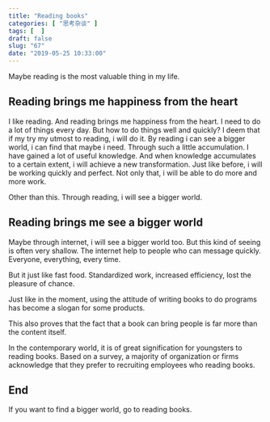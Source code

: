 ```yaml
---
title: "Reading books"
categories: [ "思考杂谈" ]
tags: [  ]
draft: false
slug: "67"
date: "2019-05-25 10:33:00"
---
```




Maybe reading is the most valuable thing in my life.

## Reading brings me happiness from the heart

I like reading. And reading brings me happiness from the heart. I need to do a lot of things every day. But how to do things well and quickly? I deem that if my try my utmost to reading, i will do it. By reading i can see a bigger world, i can find that maybe i need. Through such a little accumulation. I have gained a lot of useful knowledge. And when knowledge accumulates to a certain extent, i will achieve a new transformation. Just like before, i will be working quickly and perfect. Not only that, i will be able to do more and more work.

<!--more-->

Other than this. Through reading, i will see a bigger world.

## Reading brings me see a bigger world

Maybe through internet, i will see a bigger world too. But this kind of seeing is often very shallow. The internet help to people who can message quickly. Everyone, everything, every time.

But it just like fast food. Standardized work, increased efficiency, lost the pleasure of chance.

Just like in the moment, using the attitude of writing books to do programs has become a slogan for some products.

This also proves that the fact that a book can bring people is far more than the content itself.

In the contemporary world, it is of great signification for youngsters to reading books. Based on a survey, a majority of organization or firms acknowledge that they prefer to recruiting employees who reading books.

## End

If you want to find a bigger world, go to reading books.